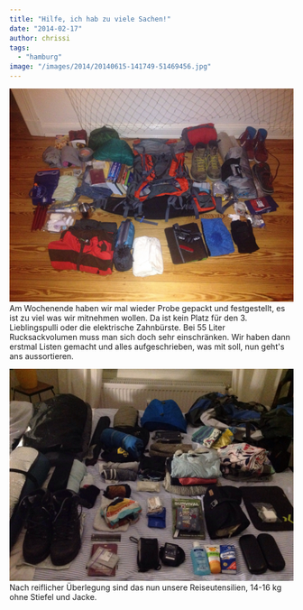 ```yaml
---
title: "Hilfe, ich hab zu viele Sachen!"
date: "2014-02-17"
author: chrissi
tags: 
  - "hamburg"
image: "/images/2014/20140615-141749-51469456.jpg"
---
```


![20140218-001947.jpg](/images/2014/20140218-001947.jpg)
Am Wochenende haben wir mal wieder Probe gepackt und festgestellt, es ist zu viel was wir mitnehmen wollen. Da ist kein Platz für den 3. Lieblingspulli oder die elektrische Zahnbürste. Bei 55 Liter Rucksackvolumen muss man sich doch sehr einschränken. Wir haben dann erstmal Listen gemacht und alles aufgeschrieben, was mit soll, nun geht's ans aussortieren.

![20140218-001953.jpg](/images/2014/20140218-001953.jpg)
Nach reiflicher Überlegung sind das nun unsere Reiseutensilien, 14-16 kg ohne Stiefel und Jacke.
